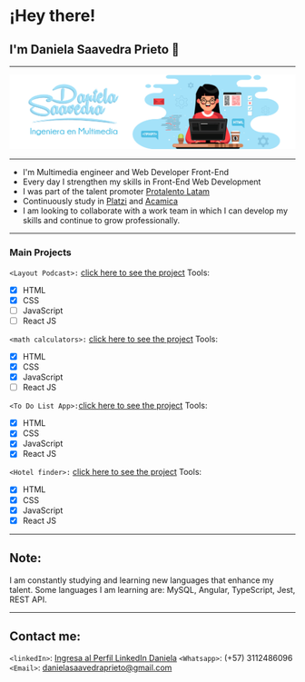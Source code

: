 # ¡Hey there! 
## I'm Daniela Saavedra Prieto 👋
______________________________________________________________________________________________________________________________
![](https://github.com/danielasaavedrap/danielasaavedrap/blob/main/portada-git.jpg?raw=true)
______________________________________________________________________________________________________________________________


* I'm Multimedia engineer and Web Developer Front-End
* Every day I strengthen my skills in Front-End Web Development
* I was part of the talent promoter [Protalento Latam](https://www.protalento.org/)
* Continuously study in [Platzi](https://platzi.com/) and [Acamica](https://www.acamica.com)
* I am looking to collaborate with a work team in which I can develop my skills and continue to grow professionally.

______________________________________________________________________________________________________________________________

### Main Projects

`<Layout Podcast>:` [click here to see the project](https://danielasaavedrapodcast.netlify.app)
Tools: 
- [x] HTML 
- [x] CSS
- [ ] JavaScript
- [ ] React JS

`<math calculators>:` [click here to see the project](https://calculadoras-matematicas.netlify.app)
Tools: 
- [x] HTML 
- [x] CSS
- [x] JavaScript
- [ ] React JS

`<To Do List App>:`[click here to see the project](https://todolistdaniela.netlify.app)
Tools: 
- [x] HTML 
- [x] CSS
- [x] JavaScript
- [x] React JS

`<Hotel finder>:` [click here to see the project](https://buscadordehoteles.netlify.app)
Tools: 
- [x] HTML 
- [x] CSS
- [x] JavaScript
- [x] React JS

______________________________________________________________________________________________________________________________

## Note: 
I am constantly studying and learning new languages that enhance my talent. Some languages I am learning are: MySQL, Angular, TypeScript, Jest, REST API.

______________________________________________________________________________________________________________________________

## Contact me:

`<linkedIn>`: [Ingresa al Perfil LinkedIn Daniela](https://www.linkedin.com/in/daniela-saavedra-prieto/)
`<Whatsapp>`: (+57) 3112486096
`<Email>`: danielasaavedraprieto@gmail.com

